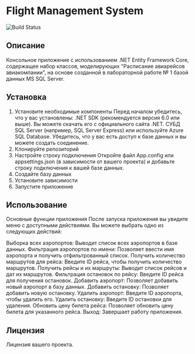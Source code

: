 # Flight Management System
![Build Status](https://github.com/vbulkaa/ConsoleApp/actions/workflows/ci.yml/badge.svg)
## Описание
Консольное приложение с использованием .NET Entity Framework Core, содержащее набор классов, моделирующих "Расписание авиарейсов авиакомпании", на основе созданной в лабораторной работе № 1 базой данных MS SQL Server.

## Установка
1. Установите необходимые компоненты
Перед началом убедитесь, что у вас установлены:
.NET SDK (рекомендуется версия 6.0 или выше). Вы можете скачать его с официального сайта .NET.
СУБД SQL Server (например, SQL Server Express) или используйте Azure SQL Database. Убедитесь, что у вас есть доступ к базе данных и вы можете создать соединение.
2. Клонируйте репозиторий
3. Настройте строку подключения
Откройте файл App.config или appsettings.json (в зависимости от вашего проекта) и добавьте строку подключения к вашей базе данных.
4. Создайте базу данных
5. Установите зависимости
6. Запустите приложение
## Использование
Основные функции приложения
После запуска приложения вы увидите меню с доступными действиями. Вы можете выбрать одно из следующих действий:

Выборка всех аэропортов: Выводит список всех аэропортов в базе данных.
Фильтрация аэропортов по имени: Позволяет ввести имя аэропорта и получить отфильтрованный список.
Получить количество маршрутов для рейса: Введите ID рейса, чтобы получить количество маршрутов.
Получить рейсы и их маршруты: Выводит список рейсов и дат их маршрутов.
Фильтрация остановок по рейсу: Введите ID рейса для получения остановок.
Добавить аэропорт: Позволяет добавить новый аэропорт в базу данных.
Добавить остановку: Позволяет добавить новую остановку.
Удалить аэропорт: Введите ID аэропорта, чтобы удалить его.
Удалить остановку: Введите ID остановки для удаления.
Обновить цену билета рейса: Позволяет обновить цену билета для указанного рейса.
Выход: Завершает работу приложения.
## Лицензия
Лицензия вашего проекта.
